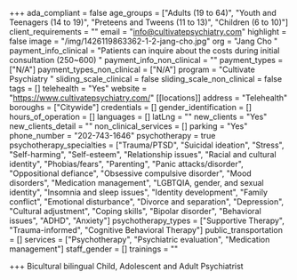 +++
ada_compliant = false
age_groups = ["Adults (19 to 64)", "Youth and Teenagers (14 to 19)", "Preteens and Tweens (11 to 13)", "Children (6 to 10)"]
client_requirements = ""
email = "info@cultivatepsychiatry.com"
highlight = false
image = "/img/1426119863362-1-2-jang-cho.jpg"
org = "Jang Cho "
payment_info_clinical = "Patients can inquire about the costs during initial consultation (250~600) "
payment_info_non_clinical = ""
payment_types = ["N/A"]
payment_types_non_clinical = ["N/A"]
program = "Cultivate Psychiatry "
sliding_scale_clinical = false
sliding_scale_non_clinical = false
tags = []
telehealth = "Yes"
website = "https://www.cultivatepsychiatry.com/"
[[locations]]
address = "Telehealth"
boroughs = ["Citywide"]
credentials = []
gender_identification = []
hours_of_operation = []
languages = []
latLng = ""
new_clients = "Yes"
new_clients_detail = ""
non_clinical_services = []
parking = "Yes"
phone_number = "202-743-1646"
psychotherapy = true
psychotherapy_specialties = ["Trauma/PTSD", "Suicidal ideation", "Stress", "Self-harming", "Self-esteem", "Relationship issues", "Racial and cultural identity", "Phobias/fears", "Parenting", "Panic attacks/disorder", "Oppositional defiance", "Obsessive compulsive disorder", "Mood disorders", "Medication management", "LGBTQIA, gender, and sexual identity", "Insomnia and sleep issues", "Identity development", "Family conflict", "Emotional disturbance", "Divorce and separation", "Depression", "Cultural adjustment", "Coping skills", "Bipolar disorder", "Behavioral issues", "ADHD", "Anxiety"]
psychotherapy_types = ["Supportive Therapy", "Trauma-informed", "Cognitive Behavioral Therapy"]
public_transportation = []
services = ["Psychotherapy", "Psychiatric evaluation", "Medication management"]
staff_gender = []
trainings = ""

+++
Bicultural bilingual Child, Adolescent and Adult Psychiatrist